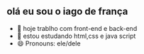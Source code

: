 ## olá eu sou o iago de frança



- 🔭 hoje trablho com front-end e back-end
- 🌱 estou estudando html,css e java script
- 😄 Pronouns: ele/dele

